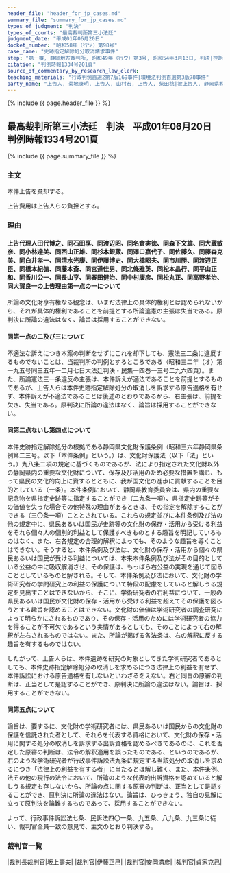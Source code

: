 ```yaml
---
header_file: "header_for_jp_cases.md"
summary_file: "summary_for_jp_cases.md"
types_of_judgment: "判決"
types_of_courts: "最高裁判所第三小法廷"
judgment_date: "平成01年06月20日"
docket_number: "昭和58年（行ツ）第98号"
case_name: "史跡指定解除処分取消請求事件"
step: "第一審, 静岡地方裁判所, 昭和49年（行ウ）第3号, 昭和54年3月13日, 判決|控訴審, 東京高等裁判所, 昭和54年（行コ）第33号, 昭和58年5月30日, 判決"
citation: "判例時報1334号201頁"
source_of_commentary_by_research_law_clerk:
teaching_materials: "行政判例百選2第7版169事件|環境法判例百選第3版78事件"
party_name: "上告人, 菊地康明, 上告人, 山村宏, 上告人, 柴田稔|被上告人, 静岡県教育委員会, 右代表者委員長, 松島勇平"
---
```


{% include {{ page.header_file }}  %}

## 最高裁判所第三小法廷　判決　平成01年06月20日　判例時報1334号201頁

{% include {{ page.summary_file }}  %}






### 主文



本件上告を棄却する。

上告費用は上告人らの負担とする。





### 理由



#### 上告代理人田代博之、同石田享、同渡辺昭、同名倉実徳、同森下文雄、同大蔵敏彦、同小林達美、同西山正雄、同杉本銀蔵、同澤口嘉代子、同佐藤久、同藤森克美、同白井孝一、同清水光康、同伊藤博史、同大橋昭夫、同市川勝、同渡辺正臣、同橋本紀徳、同藤本斎、同宮道佳男、同北條雅英、同松本晶行、同平山正和、同香川公一、同長山亨、同春田健治、同中村康彦、同松丸正、同高野孝治、同大賀良一の上告理由第一点の一について

所論の文化財享有権なる観念は、いまだ法律上の具体的権利とは認められないから、それが具体的権利であることを前提とする所論違憲の主張は失当である。原判決に所論の違法はなく、論旨は採用することができない。

#### 同第一点の二及び三について

不適法な訴えにつき本案の判断をせずにこれを却下しても、憲法三二条に違反するものでないことは、当裁判所の判例とするところである（昭和三二年（オ）第一九五号同三五年一二月七日大法廷判決・民集一四巻一三号二九六四頁）。また、所論憲法三一条違反の主張は、本件訴えが適法であることを前提とするものであるが、上告人らは本件史跡指定解除処分の取消しを訴求する原告適格を有せず、本件訴えが不適法であることは後述のとおりであるから、右主張は、前提を欠き、失当である。原判決に所論の違法はなく、論旨は採用することができない。

#### 同第二点ないし第四点について

本件史跡指定解除処分の根拠である静岡県文化財保護条例（昭和三六年静岡県条例第二三号。以下「本件条例」という。）は、文化財保護法（以下「法」という。）九八条二項の規定に基づくものであるが、法により指定された文化財以外の静岡県内の重要な文化財について、保存及び活用のため必要な措置を講じ、もって県民の文化的向上に資するとともに、我が国文化の進歩に貢献することを目的としている（一条）。本件条例において、静岡県教育委員会は、県内の重要な記念物を県指定史跡等に指定することができ（二九条一項）、県指定史跡等がその価値を失った場合その他特殊の理由があるときは、その指定を解除することができる（三〇条一項）こととされている。これらの規定並びに本件条例及び法の他の規定中に、県民あるいは国民が史跡等の文化財の保存・活用から受ける利益をそれら個々人の個別的利益として保護すべきものとする趣旨を明記しているものはなく、また、右各規定の合理的解釈によっても、そのような趣旨を導くことはできない。そうすると、本件条例及び法は、文化財の保存・活用から個々の県民あるいは国民が受ける利益については、本来本件条例及び法がその目的としている公益の中に吸収解消させ、その保護は、もっぱら右公益の実現を通じて図ることとしているものと解される。そして、本件条例及び法において、文化財の学術研究者の学問研究上の利益の保護について特段の配慮をしていると解しうる規定を見出すことはできないから、そこに、学術研究者の右利益について、一般の県民あるいは国民が文化財の保存・活用から受ける利益を超えてその保護を図ろうとする趣旨を認めることはできない。文化財の価値は学術研究者の調査研究によって明らかにされるものであり、その保存・活用のためには学術研究者の協力を得ることが不可欠であるという実情があるとしても、そのことによって右の解釈が左右されるものではない。また、所論が掲げる各法条は、右の解釈に反する趣旨を有するものではない。



したがって、上告人らは、本件遺跡を研究の対象としてきた学術研究者であるとしても、本件史跡指定解除処分の取消しを求めるにつき法律上の利益を有せず、本件訴訟における原告適格を有しないといわざるをえない。右と同旨の原審の判断は、正当として是認することができ、原判決に所論の違法はない。論旨は、採用することができない。

#### 同第五点について

論旨は、要するに、文化財の学術研究者には、県民あるいは国民からの文化財の保護を信託された者として、それらを代表する資格において、文化財の保存・活用に関する処分の取消しを訴求する出訴資格を認めるべきであるのに、これを否定した原審の判断は、法令の解釈適用を誤ったものである、というのであるが、右のような学術研究者が行政事件訴訟法九条に規定する当該処分の取消しを求めるにつき「法律上の利益を有する者」に当たるとは解し難く、また、本件条例、法その他の現行の法令において、所論のような代表的出訴資格を認めていると解しうる規定も存しないから、所論の点に関する原審の判断は、正当として是認することができ、原判決に所論の違法はない。論旨は、ひっきょう、独自の見解に立って原判決を論難するものであって、採用することができない。

よって、行政事件訴訟法七条、民訴法四〇一条、九五条、八九条、九三条に従い、裁判官全員一致の意見で、主文のとおり判決する。

### 裁判官一覧

|裁判長裁判官|坂上壽夫|
|裁判官|伊藤正己|
|裁判官|安岡滿彦|
|裁判官|貞家克己|





